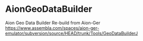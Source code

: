 # AionGeoDataBuilder
Aion Geo Data Builder Re-build from Aion-Ger https://www.assembla.com/spaces/aion-ger-emulator/subversion/source/HEAD/trunk/Tools/GeoDataBuilderJ
